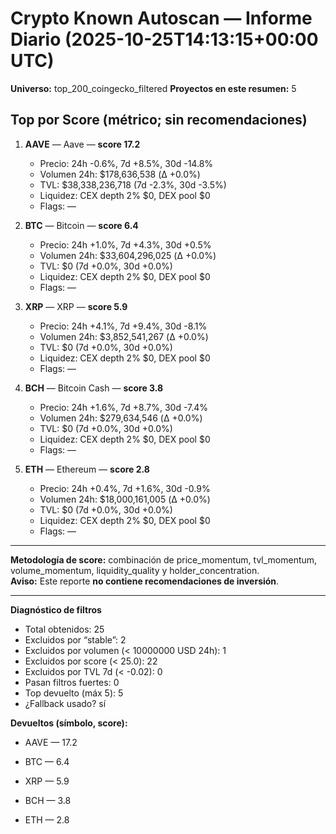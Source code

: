 # Crypto Known Autoscan — Informe Diario (2025-10-25T14:13:15+00:00 UTC)

**Universo:** top_200_coingecko_filtered
**Proyectos en este resumen:** 5

## Top por Score (métrico; sin recomendaciones)

1. **AAVE** — Aave — **score 17.2**
   - Precio: 24h -0.6%, 7d +8.5%, 30d -14.8%
   - Volumen 24h: $178,636,538 (Δ +0.0%)
   - TVL: $38,338,236,718 (7d -2.3%, 30d -3.5%)
   - Liquidez: CEX depth 2% $0, DEX pool $0
   - Flags: —

2. **BTC** — Bitcoin — **score 6.4**
   - Precio: 24h +1.0%, 7d +4.3%, 30d +0.5%
   - Volumen 24h: $33,604,296,025 (Δ +0.0%)
   - TVL: $0 (7d +0.0%, 30d +0.0%)
   - Liquidez: CEX depth 2% $0, DEX pool $0
   - Flags: —

3. **XRP** — XRP — **score 5.9**
   - Precio: 24h +4.1%, 7d +9.4%, 30d -8.1%
   - Volumen 24h: $3,852,541,267 (Δ +0.0%)
   - TVL: $0 (7d +0.0%, 30d +0.0%)
   - Liquidez: CEX depth 2% $0, DEX pool $0
   - Flags: —

4. **BCH** — Bitcoin Cash — **score 3.8**
   - Precio: 24h +1.6%, 7d +8.7%, 30d -7.4%
   - Volumen 24h: $279,634,546 (Δ +0.0%)
   - TVL: $0 (7d +0.0%, 30d +0.0%)
   - Liquidez: CEX depth 2% $0, DEX pool $0
   - Flags: —

5. **ETH** — Ethereum — **score 2.8**
   - Precio: 24h +0.4%, 7d +1.6%, 30d -0.9%
   - Volumen 24h: $18,000,161,005 (Δ +0.0%)
   - TVL: $0 (7d +0.0%, 30d +0.0%)
   - Liquidez: CEX depth 2% $0, DEX pool $0
   - Flags: —


---

**Metodología de score:** combinación de price_momentum, tvl_momentum, volume_momentum, liquidity_quality y holder_concentration.  
**Aviso:** Este reporte **no contiene recomendaciones de inversión**.


---
**Diagnóstico de filtros**

- Total obtenidos: 25
- Excluidos por “stable”: 2
- Excluidos por volumen (< 10000000 USD 24h): 1
- Excluidos por score (< 25.0): 22
- Excluidos por TVL 7d (< -0.02): 0
- Pasan filtros fuertes: 0
- Top devuelto (máx 5): 5
- ¿Fallback usado? sí


**Devueltos (símbolo, score):**

- AAVE — 17.2

- BTC — 6.4

- XRP — 5.9

- BCH — 3.8

- ETH — 2.8


